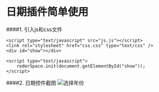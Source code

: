 # 日期插件简单使用

####1. 引入js和css文件
```
<script type="text/javascript" src="js.js"></script>
<link rel="stylesheet" href="css.css" type="text/css" />
<div id="show"></div>

<script type="text/javascript">
    rederSpace.init(document.getElementById("show"));
</script>
```
####2. 日期控件截图
![选择年份](http://img.blog.csdn.net/20160730155744628)
